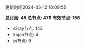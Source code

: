 更新时间2024-03-12 16:09:55

**总订阅: 45**
**总节点: 476**
**有效节点: 156**
- v2ray节点: 143
- trojan节点: 4
- ss节点: 9
